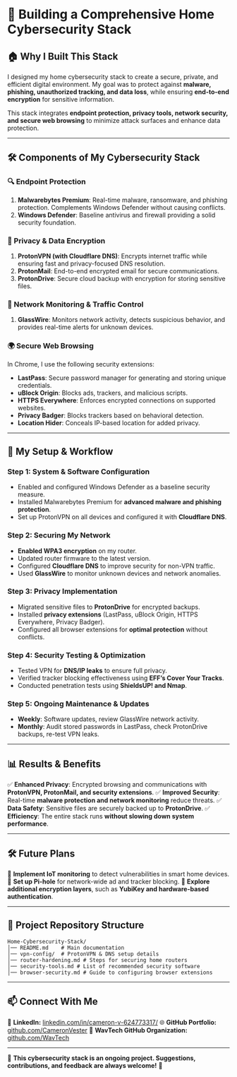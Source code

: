 # 🔐 Building a Comprehensive Home Cybersecurity Stack

## **🏠 Why I Built This Stack**
I designed my home cybersecurity stack to create a secure, private, and efficient digital environment. My goal was to protect against **malware, phishing, unauthorized tracking, and data loss**, while ensuring **end-to-end encryption** for sensitive information. 

This stack integrates **endpoint protection, privacy tools, network security, and secure web browsing** to minimize attack surfaces and enhance data protection.

---

## **🛠️ Components of My Cybersecurity Stack**

### **🔍 Endpoint Protection**
1. **Malwarebytes Premium**: Real-time malware, ransomware, and phishing protection. Complements Windows Defender without causing conflicts.
2. **Windows Defender**: Baseline antivirus and firewall providing a solid security foundation.

### **🔐 Privacy & Data Encryption**
1. **ProtonVPN (with Cloudflare DNS)**: Encrypts internet traffic while ensuring fast and privacy-focused DNS resolution.
2. **ProtonMail**: End-to-end encrypted email for secure communications.
3. **ProtonDrive**: Secure cloud backup with encryption for storing sensitive files.

### **📡 Network Monitoring & Traffic Control**
1. **GlassWire**: Monitors network activity, detects suspicious behavior, and provides real-time alerts for unknown devices.

### **🌍 Secure Web Browsing**
In Chrome, I use the following security extensions:
- **LastPass**: Secure password manager for generating and storing unique credentials.
- **uBlock Origin**: Blocks ads, trackers, and malicious scripts.
- **HTTPS Everywhere**: Enforces encrypted connections on supported websites.
- **Privacy Badger**: Blocks trackers based on behavioral detection.
- **Location Hider**: Conceals IP-based location for added privacy.

---

## **🔧 My Setup & Workflow**

### **Step 1: System & Software Configuration**
- Enabled and configured Windows Defender as a baseline security measure.
- Installed Malwarebytes Premium for **advanced malware and phishing protection**.
- Set up ProtonVPN on all devices and configured it with **Cloudflare DNS**.

### **Step 2: Securing My Network**
- **Enabled WPA3 encryption** on my router.
- Updated router firmware to the latest version.
- Configured **Cloudflare DNS** to improve security for non-VPN traffic.
- Used **GlassWire** to monitor unknown devices and network anomalies.

### **Step 3: Privacy Implementation**
- Migrated sensitive files to **ProtonDrive** for encrypted backups.
- Installed **privacy extensions** (LastPass, uBlock Origin, HTTPS Everywhere, Privacy Badger).
- Configured all browser extensions for **optimal protection** without conflicts.

### **Step 4: Security Testing & Optimization**
- Tested VPN for **DNS/IP leaks** to ensure full privacy.
- Verified tracker blocking effectiveness using **EFF’s Cover Your Tracks**.
- Conducted penetration tests using **ShieldsUP! and Nmap**.

### **Step 5: Ongoing Maintenance & Updates**
- **Weekly**: Software updates, review GlassWire network activity.
- **Monthly**: Audit stored passwords in LastPass, check ProtonDrive backups, re-test VPN leaks.

---

## **📊 Results & Benefits**
✅ **Enhanced Privacy**: Encrypted browsing and communications with **ProtonVPN, ProtonMail, and security extensions**.
✅ **Improved Security**: Real-time **malware protection and network monitoring** reduce threats.
✅ **Data Safety**: Sensitive files are securely backed up to **ProtonDrive**.
✅ **Efficiency**: The entire stack runs **without slowing down system performance**.

---

## **🛠️ Future Plans**
🔹 **Implement IoT monitoring** to detect vulnerabilities in smart home devices.
🔹 **Set up Pi-hole** for network-wide ad and tracker blocking.
🔹 **Explore additional encryption layers**, such as **YubiKey and hardware-based authentication**.

---

## 📁 **Project Repository Structure**
```
Home-Cybersecurity-Stack/
│── README.md    # Main documentation
│── vpn-config/  # ProtonVPN & DNS setup details
│── router-hardening.md # Steps for securing home routers
│── security-tools.md # List of recommended security software
│── browser-security.md # Guide to configuring browser extensions
```

---

## **📫 Connect With Me**
💼 **LinkedIn:** [linkedin.com/in/cameron-v-624773317/](https://www.linkedin.com/in/cameron-v-624773317/)
🌐 **GitHub Portfolio:** [github.com/CameronVester](https://github.com/WavTech)
🚀 **WavTech GitHub Organization:** [github.com/WavTech](https://github.com/WavTech)

---

🚀 **This cybersecurity stack is an ongoing project. Suggestions, contributions, and feedback are always welcome!** 🔐
